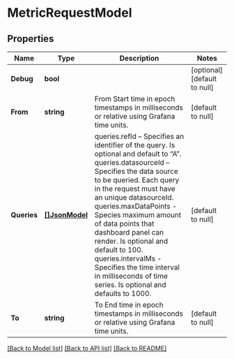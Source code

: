 # MetricRequestModel

## Properties
Name | Type | Description | Notes
------------ | ------------- | ------------- | -------------
**Debug** | **bool** |  | [optional] [default to null]
**From** | **string** | From Start time in epoch timestamps in milliseconds or relative using Grafana time units. | [default to null]
**Queries** | [**[]JsonModel**](Json.md) | queries.refId – Specifies an identifier of the query. Is optional and default to “A”. queries.datasourceId – Specifies the data source to be queried. Each query in the request must have an unique datasourceId. queries.maxDataPoints - Species maximum amount of data points that dashboard panel can render. Is optional and default to 100. queries.intervalMs - Specifies the time interval in milliseconds of time series. Is optional and defaults to 1000. | [default to null]
**To** | **string** | To End time in epoch timestamps in milliseconds or relative using Grafana time units. | [default to null]

[[Back to Model list]](../README.md#documentation-for-models) [[Back to API list]](../README.md#documentation-for-api-endpoints) [[Back to README]](../README.md)


